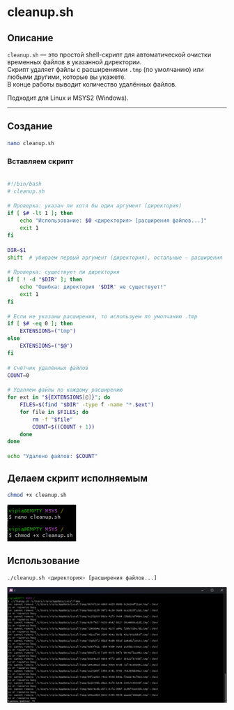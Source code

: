 # cleanup.sh

## Описание
`cleanup.sh` — это простой shell-скрипт для автоматической очистки временных файлов в указанной директории.  
Скрипт удаляет файлы с расширениями `.tmp` (по умолчанию) или любыми другими, которые вы укажете.  
В конце работы выводит количество удалённых файлов.  

Подходит для Linux и MSYS2 (Windows).  

---
## Создание 
```bash
nano cleanup.sh
```
### Вставляем скрипт
```bash

#!/bin/bash
# cleanup.sh

# Проверка: указан ли хотя бы один аргумент (директория)
if [ $# -lt 1 ]; then
    echo "Использование: $0 <директория> [расширения файлов...]"
    exit 1
fi

DIR=$1
shift  # убираем первый аргумент (директория), остальные — расширения

# Проверка: существует ли директория
if [ ! -d "$DIR" ]; then
    echo "Ошибка: директория '$DIR' не существует!"
    exit 1
fi

# Если не указаны расширения, то используем по умолчанию .tmp
if [ $# -eq 0 ]; then
    EXTENSIONS=("tmp")
else
    EXTENSIONS=("$@")
fi

# Счётчик удалённых файлов
COUNT=0

# Удаляем файлы по каждому расширению
for ext in "${EXTENSIONS[@]}"; do
    FILES=$(find "$DIR" -type f -name "*.$ext")
    for file in $FILES; do
        rm -f "$file"
        COUNT=$((COUNT + 1))
    done
done

echo "Удалено файлов: $COUNT"
```
## Делаем скрипт исполняемым
```bash
chmod +x cleanup.sh
```
![Console](image1.png)

## Использование
```bash
./cleanup.sh <директория> [расширения файлов...]
```
![Result](image2.png)